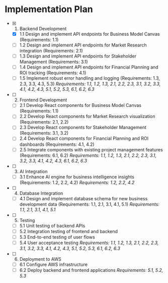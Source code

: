 # Implementation Plan

- [x] 1. Backend Development
  - [x] 1.1 Design and implement API endpoints for Business Model Canvas (Requirements: 1.1)
  - [ ] 1.2 Design and implement API endpoints for Market Research integration (Requirements: 2.1)
  - [ ] 1.3 Design and implement API endpoints for Stakeholder Management (Requirements: 3.1)
  - [ ] 1.4 Design and implement API endpoints for Financial Planning and ROI tracking (Requirements: 4.1)
  - [ ] 1.5 Implement robust error handling and logging (Requirements: 1.3, 2.3, 3.3, 4.3, 5.3)
  _Requirements: 1.1, 1.2, 1.3, 2.1, 2.2, 2.3, 3.1, 3.2, 3.3, 4.1, 4.2, 4.3, 5.1, 5.2, 5.3, 6.1, 6.2, 6.3_
- [ ] 2. Frontend Development
  - [ ] 2.1 Develop React components for Business Model Canvas (Requirements: 1.1)
  - [ ] 2.2 Develop React components for Market Research visualization (Requirements: 2.1, 2.2)
  - [ ] 2.3 Develop React components for Stakeholder Management (Requirements: 3.1, 3.2)
  - [ ] 2.4 Develop React components for Financial Planning and ROI dashboards (Requirements: 4.1, 4.2)
  - [ ] 2.5 Integrate components with existing project management features (Requirements: 6.1, 6.2)
  _Requirements: 1.1, 1.2, 1.3, 2.1, 2.2, 2.3, 3.1, 3.2, 3.3, 4.1, 4.2, 4.3, 6.1, 6.2, 6.3_
- [ ] 3. AI Integration
  - [ ] 3.1 Enhance AI engine for business intelligence insights (Requirements: 1.2, 2.2, 4.2)
  _Requirements: 1.2, 2.2, 4.2_
- [ ] 4. Database Integration
  - [ ] 4.1 Design and implement database schema for new business development data (Requirements: 1.1, 2.1, 3.1, 4.1, 5.1)
  _Requirements: 1.1, 2.1, 3.1, 4.1, 5.1_
- [ ] 5. Testing
  - [ ] 5.1 Unit testing of backend APIs
  - [ ] 5.2 Integration testing of frontend and backend
  - [ ] 5.3 End-to-end testing of user flows
  - [ ] 5.4 User acceptance testing
  _Requirements: 1.1, 1.2, 1.3, 2.1, 2.2, 2.3, 3.1, 3.2, 3.3, 4.1, 4.2, 4.3, 5.1, 5.2, 5.3, 6.1, 6.2, 6.3_
- [ ] 6. Deployment to AWS
  - [ ] 6.1 Configure AWS infrastructure
  - [ ] 6.2 Deploy backend and frontend applications
  _Requirements: 5.1, 5.2, 5.3_

